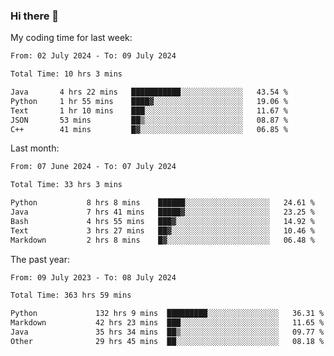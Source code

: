 ### Hi there 👋

My coding time for last week:

<!--START_SECTION:week-->

```txt
From: 02 July 2024 - To: 09 July 2024

Total Time: 10 hrs 3 mins

Java       4 hrs 22 mins   ███████████░░░░░░░░░░░░░░   43.54 %
Python     1 hr 55 mins    ████▓░░░░░░░░░░░░░░░░░░░░   19.06 %
Text       1 hr 10 mins    ███░░░░░░░░░░░░░░░░░░░░░░   11.67 %
JSON       53 mins         ██▒░░░░░░░░░░░░░░░░░░░░░░   08.87 %
C++        41 mins         █▓░░░░░░░░░░░░░░░░░░░░░░░   06.85 %
```

<!--END_SECTION:week-->

Last month:

<!--START_SECTION:month-->

```txt
From: 07 June 2024 - To: 07 July 2024

Total Time: 33 hrs 3 mins

Python           8 hrs 8 mins    ██████░░░░░░░░░░░░░░░░░░░   24.61 %
Java             7 hrs 41 mins   █████▓░░░░░░░░░░░░░░░░░░░   23.25 %
Bash             4 hrs 55 mins   ███▓░░░░░░░░░░░░░░░░░░░░░   14.92 %
Text             3 hrs 27 mins   ██▓░░░░░░░░░░░░░░░░░░░░░░   10.46 %
Markdown         2 hrs 8 mins    █▓░░░░░░░░░░░░░░░░░░░░░░░   06.48 %
```

<!--END_SECTION:month-->

The past year:

<!--START_SECTION:year-->

```txt
From: 09 July 2023 - To: 08 July 2024

Total Time: 363 hrs 59 mins

Python             132 hrs 9 mins  █████████░░░░░░░░░░░░░░░░   36.31 %
Markdown           42 hrs 23 mins  ███░░░░░░░░░░░░░░░░░░░░░░   11.65 %
Java               35 hrs 34 mins  ██▒░░░░░░░░░░░░░░░░░░░░░░   09.77 %
Other              29 hrs 45 mins  ██░░░░░░░░░░░░░░░░░░░░░░░   08.18 %
```

<!--END_SECTION:year-->
